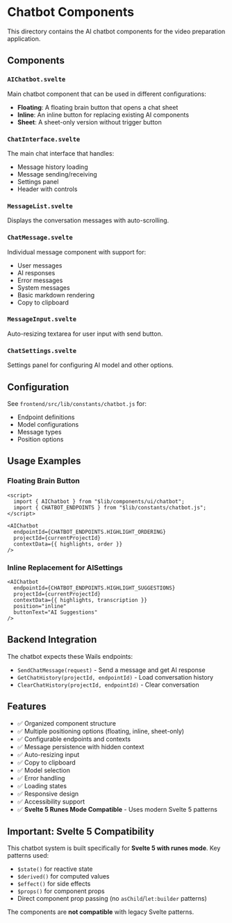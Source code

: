 # Chatbot Components

This directory contains the AI chatbot components for the video preparation application.

## Components

### `AIChatbot.svelte`
Main chatbot component that can be used in different configurations:
- **Floating**: A floating brain button that opens a chat sheet
- **Inline**: An inline button for replacing existing AI components
- **Sheet**: A sheet-only version without trigger button

### `ChatInterface.svelte`
The main chat interface that handles:
- Message history loading
- Message sending/receiving
- Settings panel
- Header with controls

### `MessageList.svelte`
Displays the conversation messages with auto-scrolling.

### `ChatMessage.svelte`
Individual message component with support for:
- User messages
- AI responses
- Error messages
- System messages
- Basic markdown rendering
- Copy to clipboard

### `MessageInput.svelte`
Auto-resizing textarea for user input with send button.

### `ChatSettings.svelte`
Settings panel for configuring AI model and other options.

## Configuration

See `frontend/src/lib/constants/chatbot.js` for:
- Endpoint definitions
- Model configurations
- Message types
- Position options

## Usage Examples

### Floating Brain Button
```svelte
<script>
  import { AIChatbot } from "$lib/components/ui/chatbot";
  import { CHATBOT_ENDPOINTS } from "$lib/constants/chatbot.js";
</script>

<AIChatbot 
  endpointId={CHATBOT_ENDPOINTS.HIGHLIGHT_ORDERING}
  projectId={currentProjectId}
  contextData={{ highlights, order }}
/>
```

### Inline Replacement for AISettings
```svelte
<AIChatbot 
  endpointId={CHATBOT_ENDPOINTS.HIGHLIGHT_SUGGESTIONS}
  projectId={currentProjectId}
  contextData={{ highlights, transcription }}
  position="inline"
  buttonText="AI Suggestions"
/>
```

## Backend Integration

The chatbot expects these Wails endpoints:
- `SendChatMessage(request)` - Send a message and get AI response
- `GetChatHistory(projectId, endpointId)` - Load conversation history  
- `ClearChatHistory(projectId, endpointId)` - Clear conversation

## Features

- ✅ Organized component structure
- ✅ Multiple positioning options (floating, inline, sheet-only)
- ✅ Configurable endpoints and contexts
- ✅ Message persistence with hidden context
- ✅ Auto-resizing input
- ✅ Copy to clipboard
- ✅ Model selection
- ✅ Error handling
- ✅ Loading states
- ✅ Responsive design
- ✅ Accessibility support
- ✅ **Svelte 5 Runes Mode Compatible** - Uses modern Svelte 5 patterns

## Important: Svelte 5 Compatibility

This chatbot system is built specifically for **Svelte 5 with runes mode**. Key patterns used:

- `$state()` for reactive state
- `$derived()` for computed values  
- `$effect()` for side effects
- `$props()` for component props
- Direct component prop passing (no `asChild`/`let:builder` patterns)

The components are **not compatible** with legacy Svelte patterns.